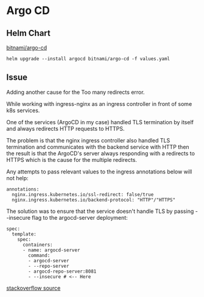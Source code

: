 # Argo CD

## Helm Chart

[bitnami/argo-cd](https://bitnami.com/stack/argo-cd/helm)


```shell
helm upgrade --install argocd bitnami/argo-cd -f values.yaml
```


## Issue

Adding another cause for the Too many redirects error.

While working with ingress-nginx as an ingress controller in front of some k8s services.

One of the services (ArgoCD in my case) handled TLS termination by itself and always redirects HTTP requests to HTTPS.

The problem is that the nginx ingress controller also handled TLS termination and communicates with the backend service with HTTP then the result is that the ArgoCD's server always responding with a redirects to HTTPS which is the cause for the multiple redirects.

Any attempts to pass relevant values to the ingress annotations below will not help:

```shell
annotations:
  nginx.ingress.kubernetes.io/ssl-redirect: false/true
  nginx.ingress.kubernetes.io/backend-protocol: "HTTP"/"HTTPS"
```

The solution was to ensure that the service doesn't handle TLS by passing --insecure flag to the argocd-server deployment:

```shell
spec:
  template:
    spec:
      containers:
      - name: argocd-server
        command:
        - argocd-server
        - --repo-server
        - argocd-repo-server:8081
        - --insecure # <-- Here
```

[stackoverflow source](https://stackoverflow.com/questions/49856754/nginx-ingress-too-many-redirects-when-force-ssl-is-enabled)
